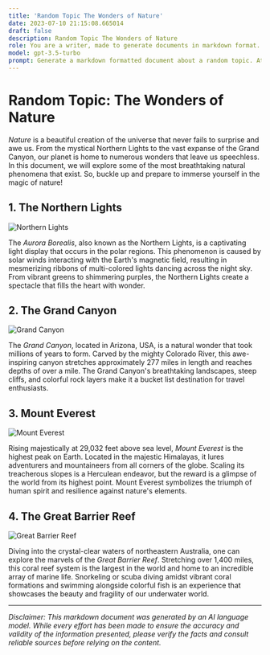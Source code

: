 ```yaml
---
title: 'Random Topic The Wonders of Nature'
date: 2023-07-10 21:15:08.665014
draft: false
description: Random Topic The Wonders of Nature
role: You are a writer, made to generate documents in markdown format. It is very important that all of the documents you generate are in valid markdown format.
model: gpt-3.5-turbo
prompt: Generate a markdown formatted document about a random topic. At the bottom, include a disclaimer explaining that the document was generated by you. The first line of the document should be the title. Make sure that the entire document is in proper markdown format, using a mix of various tags to make the document visually appealing.
---
```


# Random Topic: The Wonders of Nature

*Nature* is a beautiful creation of the universe that never fails to surprise and awe us. From the mystical Northern Lights to the vast expanse of the Grand Canyon, our planet is home to numerous wonders that leave us speechless. In this document, we will explore some of the most breathtaking natural phenomena that exist. So, buckle up and prepare to immerse yourself in the magic of nature!

## 1. The Northern Lights

![Northern Lights](https://example.com/northern-lights.jpg)

The *Aurora Borealis*, also known as the Northern Lights, is a captivating light display that occurs in the polar regions. This phenomenon is caused by solar winds interacting with the Earth's magnetic field, resulting in mesmerizing ribbons of multi-colored lights dancing across the night sky. From vibrant greens to shimmering purples, the Northern Lights create a spectacle that fills the heart with wonder.

## 2. The Grand Canyon

![Grand Canyon](https://example.com/grand-canyon.jpg)

The *Grand Canyon*, located in Arizona, USA, is a natural wonder that took millions of years to form. Carved by the mighty Colorado River, this awe-inspiring canyon stretches approximately 277 miles in length and reaches depths of over a mile. The Grand Canyon's breathtaking landscapes, steep cliffs, and colorful rock layers make it a bucket list destination for travel enthusiasts.

## 3. Mount Everest

![Mount Everest](https://example.com/mount-everest.jpg)

Rising majestically at 29,032 feet above sea level, *Mount Everest* is the highest peak on Earth. Located in the majestic Himalayas, it lures adventurers and mountaineers from all corners of the globe. Scaling its treacherous slopes is a Herculean endeavor, but the reward is a glimpse of the world from its highest point. Mount Everest symbolizes the triumph of human spirit and resilience against nature's elements.

## 4. The Great Barrier Reef

![Great Barrier Reef](https://example.com/great-barrier-reef.jpg)

Diving into the crystal-clear waters of northeastern Australia, one can explore the marvels of the *Great Barrier Reef*. Stretching over 1,400 miles, this coral reef system is the largest in the world and home to an incredible array of marine life. Snorkeling or scuba diving amidst vibrant coral formations and swimming alongside colorful fish is an experience that showcases the beauty and fragility of our underwater world.

---

*Disclaimer: This markdown document was generated by an AI language model. While every effort has been made to ensure the accuracy and validity of the information presented, please verify the facts and consult reliable sources before relying on the content.*